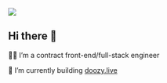[![](https://www.codewars.com/users/chrisfrancis27/badges/small)](https://www.codewars.com/users/chrisfrancis27)

## Hi there 👋

👨‍💻 I’m a contract front-end/full-stack engineer

🔭 I’m currently building [doozy.live](https://doozy.live)
